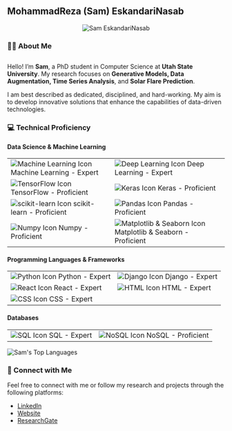 ## MohammadReza (Sam) EskandariNasab

<p align="center">
  <img src="https://github.com/samresume/samresume/blob/main/wallpaper.jpg" alt="Sam EskandariNasab">
</p>


### 👨‍🎓 About Me
##
Hello! I’m **Sam**, a PhD student in Computer Science at **Utah State University**. My research focuses on **Generative Models, Data Augmentation, Time Series Analysis**, and **Solar Flare Prediction**.

I am best described as dedicated, disciplined, and hard-working. My aim is to develop innovative solutions that enhance the capabilities of data-driven technologies.


### 💻 Technical Proficiency

#### Data Science & Machine Learning
<table>
<tr>
  <td><img src="https://img.shields.io/badge/Machine_Learning-Expert-green" alt="Machine Learning Icon"> Machine Learning - Expert</td>
  <td><img src="https://img.shields.io/badge/Deep_Learning-Expert-green" alt="Deep Learning Icon"> Deep Learning - Expert</td>
</tr>
<tr>
  <td><img src="https://img.shields.io/badge/TensorFlow-Proficient-blue" alt="TensorFlow Icon"> TensorFlow - Proficient</td>
  <td><img src="https://img.shields.io/badge/Keras-Proficient-blue" alt="Keras Icon"> Keras - Proficient</td>
</tr>
<tr>
  <td><img src="https://img.shields.io/badge/scikit_learn-Proficient-blue" alt="scikit-learn Icon"> scikit-learn - Proficient</td>
  <td><img src="https://img.shields.io/badge/Pandas-Proficient-blue" alt="Pandas Icon"> Pandas - Proficient</td>
</tr>
<tr>
  <td><img src="https://img.shields.io/badge/Numpy-Proficient-blue" alt="Numpy Icon"> Numpy - Proficient</td>
  <td><img src="https://img.shields.io/badge/Matplotlib_%26_Seaborn-Proficient-blue" alt="Matplotlib & Seaborn Icon"> Matplotlib & Seaborn - Proficient</td>
</tr>
</table>

#### Programming Languages & Frameworks
<table>
<tr>
  <td><img src="https://img.shields.io/badge/Python-Expert-green" alt="Python Icon"> Python - Expert</td>
  <td><img src="https://img.shields.io/badge/Django-Expert-green" alt="Django Icon"> Django - Expert</td>
</tr>
<tr>
  <td><img src="https://img.shields.io/badge/React-Expert-green" alt="React Icon"> React - Expert</td>
  <td><img src="https://img.shields.io/badge/HTML-Expert-green" alt="HTML Icon"> HTML - Expert</td>
</tr>
<tr>
  <td><img src="https://img.shields.io/badge/CSS-Expert-green" alt="CSS Icon"> CSS - Expert</td>
  <td></td>
</tr>
</table>

#### Databases
<table>
<tr>
  <td><img src="https://img.shields.io/badge/SQL-Expert-green" alt="SQL Icon"> SQL - Expert</td>
  <td><img src="https://img.shields.io/badge/NoSQL-Proficient-blue" alt="NoSQL Icon"> NoSQL - Proficient</td>
</tr>
</table>
<!---
### 📊 GitHub Stats
##
<p align="left">
  <img src="https://github-readme-stats.vercel.app/api?username=samresume&show_icons=true&theme=light" alt="Sam's GitHub Stats">
</p>
-->
<p align="left">
  <img src="https://github-readme-stats.vercel.app/api/top-langs/?username=samresume&layout=compact&theme=light" alt="Sam's Top Languages">
</p>




### 🔗 Connect with Me

Feel free to connect with me or follow my research and projects through the following platforms:

- [LinkedIn](https://linkedin.com/in/samresume)
- [Website](https://samresume.com/)
- [ResearchGate](https://www.researchgate.net/profile/Mohammadreza-Eskandarinasab/research)

